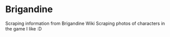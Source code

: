 # Brigandine
Scraping information from Brigandine Wiki
Scraping photos of characters in the game I like :D
